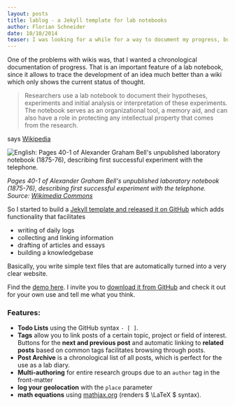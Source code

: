 ```yaml
---
layout: posts
title: lablog - a Jekyll template for lab notebooks
author: Florian Schneider
date: 10/10/2014
teaser: I was looking for a while for a way to document my progress, build a knowledgebase and structure and manage projects.  Most classic Wikis do only part of that job. So I just put together a nice way to keep a personal (or collaborative) lab notebook using the static site generator [Jekyll](http://jekyllrb.com/).
---
```


One of the problems with wikis was, that I wanted a chronological documentation of progress. That is an important feature of a lab notebook, since it allows to trace the development of an idea much better than a wiki which only shows the current status of thought.

> Researchers use a lab notebook to document their hypotheses, experiments and initial analysis or interpretation of these experiments. The notebook serves as an organizational tool, a memory aid, and can also have a role in protecting any intellectual property that comes from the research.

says [Wikipedia](https://en.wikipedia.org/wiki/Lab_notebook)

![
English: Pages 40-1 of Alexander Graham Bell's unpublished laboratory notebook (1875-76), describing first successful experiment with the telephone.
](https://upload.wikimedia.org/wikipedia/commons/0/0c/AGBell_Notebook.jpg)

*Pages 40-1 of Alexander Graham Bell's unpublished laboratory notebook (1875-76), describing first successful experiment with the telephone. Source: [Wikimedia Commons](https://en.wikipedia.org/wiki/File:AGBell_Notebook.jpg)*


So I started to build a [Jekyll template and released it on GitHub](https://github.com/fdschneider/jekyll-lablog) which adds functionality that facilitates

- writing of daily logs
- collecting and linking information
- drafting of articles and essays
- building a knowledgebase

Basically, you write simple text files that are automatically turned into a very clear website.

Find the [demo here](https://fdschneider.github.io/jekyll-lablog/index.html).
I invite you to [download it from GitHub](https://github.com/fdschneider/jekyll-lablog) and check it out for your own use and tell me what you think.


### Features:

- **Todo Lists** using the GitHub syntax `- [ ]`.
- **Tags** allow you to link posts of a certain topic, project or field of interest. Buttons for the **next and previous post** and automatic linking to **related posts** based on common tags facilitates browsing through posts.
- **Post Archive** is a chronological list of all posts, which is perfect for the use as a lab diary.
- **Multi-authoring** for entire research groups due to an `author` tag in the front-matter
- **log your geolocation** with the `place` parameter
- **math equations** using [mathjax.org]() (renders $ \LaTeX $ syntax).
